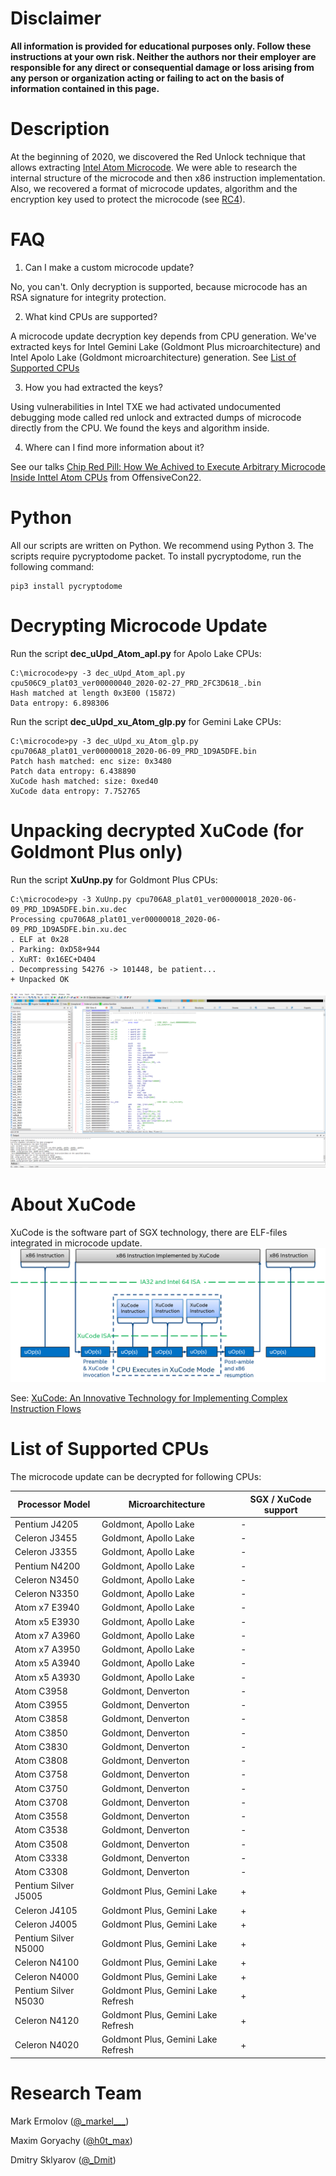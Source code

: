 # **Disclaimer**

**All information is provided for educational purposes only. Follow these instructions at your own risk. Neither the authors nor their employer are responsible for any direct or consequential damage or loss arising from any person or organization acting or failing to act on the basis of information contained in this page.**

# Description
At the beginning of 2020, we discovered the Red Unlock technique that allows extracting [Intel Atom Microcode](https://en.wikipedia.org/wiki/Intel_Microcode). We were able to research the internal structure of the microcode and then x86 instruction implementation. Also, we recovered a format of microcode updates, algorithm and the encryption key used to protect the microcode (see [RC4](https://en.wikipedia.org/wiki/RC4)). 

# FAQ
1. Can I make a custom microcode update?

No, you can't. Only decryption is supported, because microcode has an RSA signature for integrity protection. 

2. What kind CPUs are supported?

A microcode update decryption key depends from CPU generation. We've extracted keys for Intel Gemini Lake (Goldmont Plus microarchitecture) and Intel Apolo Lake (Goldmont microarchitecture) generation. See [List of Supported CPUs](#list-of-supported-cpus)

3. How you had extracted the keys?

Using vulnerabilities in Intel TXE we had activated undocumented debugging mode called red unlock and extracted dumps of microcode directly from the CPU. We found the keys and algorithm inside.

4. Where can I find more information about it?

See our talks [Chip Red Pill: How We Achived to Execute Arbitrary Microcode Inside Inttel Atom CPUs](https://www.youtube.com/watch?v=V1nJeV0Uq0M&ab_channel=OffensiveCon) from OffensiveCon22.


# Python
All our scripts are written on Python. We recommend using Python 3. The scripts require pycryptodome packet. To install pycryptodome, run the following command:

```
pip3 install pycryptodome
```

# Decrypting Microcode Update
Run the script **dec_uUpd_Atom_apl.py** for Apolo Lake CPUs:

```
C:\microcode>py -3 dec_uUpd_Atom_apl.py cpu506C9_plat03_ver00000040_2020-02-27_PRD_2FC3D618_.bin
Hash matched at length 0x3E00 (15872)
Data entropy: 6.898306
```


Run the script **dec_uUpd_xu_Atom_glp.py** for Gemini Lake CPUs:

```
C:\microcode>py -3 dec_uUpd_xu_Atom_glp.py cpu706A8_plat01_ver00000018_2020-06-09_PRD_1D9A5DFE.bin
Patch hash matched: enc size: 0x3480
Patch data entropy: 6.438890
XuCode hash matched: size: 0xed40
XuCode data entropy: 7.752765
```



# Unpacking decrypted XuCode (for Goldmont Plus only)

Run the script **XuUnp.py** for Goldmont Plus CPUs:

```
C:\microcode>py -3 XuUnp.py cpu706A8_plat01_ver00000018_2020-06-09_PRD_1D9A5DFE.bin.xu.dec
Processing cpu706A8_plat01_ver00000018_2020-06-09_PRD_1D9A5DFE.bin.xu.dec
. ELF at 0x28
. Parking: 0xD58+944
. XuRT: 0x16EC+D404
. Decompressing 54276 -> 101448, be patient...
+ Unpacked OK
```
![screenshot](pic/XuRT.png)  

# About XuCode
XuCode is the software part of SGX technology, there are ELF-files integrated in microcode update.
![screenshot](pic/swsec-xucode-fig1.png)  


See: [XuCode: An Innovative Technology for Implementing Complex Instruction Flows](https://www.intel.com/content/www/us/en/developer/articles/technical/software-security-guidance/secure-coding/xucode-implementing-complex-instruction-flows.html)



# List of Supported CPUs

The microcode update can be decrypted for following CPUs:

| Processor Model | Microarchitecture | SGX / XuCode support |
| ------ | ------ |  ------ |
| Pentium  J4205 | Goldmont, Apollo Lake | - |
| Celeron  J3455 | Goldmont, Apollo Lake | - |
| Celeron  J3355 | Goldmont, Apollo Lake | - |
| Pentium  N4200 | Goldmont, Apollo Lake | - |
| Celeron  N3450 | Goldmont, Apollo Lake | - |
| Celeron  N3350 | Goldmont, Apollo Lake | - |
| Atom x7  E3940 | Goldmont, Apollo Lake | - |
| Atom x5  E3930 | Goldmont, Apollo Lake | - |
| Atom x7  A3960 | Goldmont, Apollo Lake | - |
| Atom x7  A3950 | Goldmont, Apollo Lake | - |
| Atom x5  A3940 | Goldmont, Apollo Lake | - |
| Atom x5  A3930 | Goldmont, Apollo Lake | - |
| Atom  C3958 | Goldmont, Denverton | - |
| Atom  C3955 | Goldmont, Denverton | - |
| Atom  C3858 | Goldmont, Denverton | - |
| Atom  C3850 | Goldmont, Denverton | - |
| Atom  C3830 | Goldmont, Denverton | - |
| Atom  C3808 | Goldmont, Denverton | - |
| Atom  C3758 | Goldmont, Denverton | - |
| Atom  C3750 | Goldmont, Denverton | - |
| Atom  C3708 | Goldmont, Denverton | - |
| Atom  C3558 | Goldmont, Denverton | - |
| Atom  C3538 | Goldmont, Denverton | - |
| Atom  C3508 | Goldmont, Denverton | - |
| Atom  C3338 | Goldmont, Denverton | - |
| Atom  C3308 | Goldmont, Denverton | - |
| Pentium Silver J5005  | Goldmont Plus, Gemini Lake | + |
| Celeron J4105  | Goldmont Plus, Gemini Lake | + |
| Celeron J4005  | Goldmont Plus, Gemini Lake | + |
| Pentium Silver N5000  | Goldmont Plus, Gemini Lake | + |
| Celeron N4100  | Goldmont Plus, Gemini Lake | + |
| Celeron N4000  | Goldmont Plus, Gemini Lake | + |
| Pentium Silver N5030  | Goldmont Plus, Gemini Lake Refresh | + |
| Celeron N4120  | Goldmont Plus, Gemini Lake Refresh | + |
| Celeron N4020  | Goldmont Plus, Gemini Lake Refresh | + |



# Research Team

Mark Ermolov ([@\_markel___][1])

Maxim Goryachy ([@h0t_max][2])

Dmitry Sklyarov ([@_Dmit][3])


[1]: https://twitter.com/_markel___
[2]: https://twitter.com/h0t_max
[3]: https://twitter.com/_Dmit